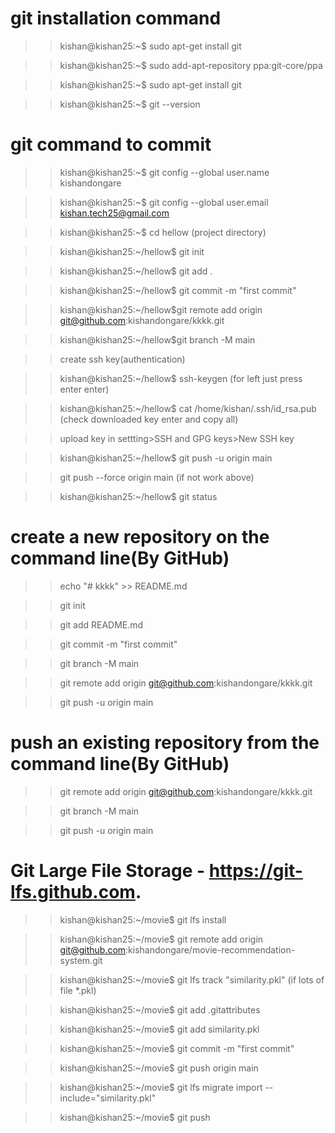 
# git installation command 

>> kishan@kishan25:~$ sudo apt-get install git

>> kishan@kishan25:~$ sudo add-apt-repository ppa:git-core/ppa

>> kishan@kishan25:~$ sudo apt-get install git

>> kishan@kishan25:~$ git --version

# git command to commit

>> kishan@kishan25:~$ git config --global user.name kishandongare

>> kishan@kishan25:~$ git config --global user.email kishan.tech25@gmail.com

>> kishan@kishan25:~$ cd hellow (project directory)

>> kishan@kishan25:~/hellow$ git init

>> kishan@kishan25:~/hellow$ git add .

>> kishan@kishan25:~/hellow$ git commit -m "first commit"

>> kishan@kishan25:~/hellow$git remote add origin git@github.com:kishandongare/kkkk.git

>> kishan@kishan25:~/hellow$git branch -M main

>> create ssh key(authentication)

>> kishan@kishan25:~/hellow$ ssh-keygen (for left just press enter enter)

>> kishan@kishan25:~/hellow$ cat /home/kishan/.ssh/id_rsa.pub (check downloaded key enter and copy all)

>> upload key in settting>SSH and GPG keys>New SSH key

>> kishan@kishan25:~/hellow$ git push -u origin main

>> git push --force origin main (if not work above)

>> kishan@kishan25:~/hellow$ git status

# create a new repository on the command line(By GitHub)

>> echo "# kkkk" >> README.md

>> git init

>> git add README.md

>> git commit -m "first commit"

>> git branch -M main

>> git remote add origin git@github.com:kishandongare/kkkk.git

>> git push -u origin main


# push an existing repository from the command line(By GitHub)

>> git remote add origin git@github.com:kishandongare/kkkk.git

>> git branch -M main

>> git push -u origin main

# Git Large File Storage - https://git-lfs.github.com.

>> kishan@kishan25:~/movie$ git lfs install

>>kishan@kishan25:~/movie$ git remote add origin git@github.com:kishandongare/movie-recommendation-system.git

>>kishan@kishan25:~/movie$ git lfs track "similarity.pkl"  (if lots of file *.pkl)

>>kishan@kishan25:~/movie$ git add .gitattributes

>>kishan@kishan25:~/movie$ git add similarity.pkl

>>kishan@kishan25:~/movie$ git commit -m "first commit"

>>kishan@kishan25:~/movie$ git push origin main

>>kishan@kishan25:~/movie$ git lfs migrate import --include="similarity.pkl"

>>kishan@kishan25:~/movie$ git push

>>


